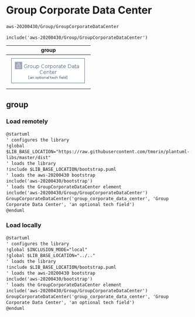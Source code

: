 # Group Corporate Data Center

```text
aws-20200430/Group/GroupCorporateDataCenter
```

```text
include('aws-20200430/Group/GroupCorporateDataCenter')
```

|group|
|---|
|![](GroupCorporateDataCenter.group.local.png)|



## group
### Load remotely
```plantuml
@startuml
' configures the library
!global $LIB_BASE_LOCATION="https://raw.githubusercontent.com/tmorin/plantuml-libs/master/dist"
' loads the library
!include $LIB_BASE_LOCATION/bootstrap.puml
' loads the aws-20200430 bootstrap
include('aws-20200430/bootstrap')
' loads the GroupCorporateDataCenter element
include('aws-20200430/Group/GroupCorporateDataCenter')
GroupCorporateDataCenter('group_corporate_data_center', 'Group Corporate Data Center', 'an optional tech field')
@enduml
```
### Load locally
```plantuml
@startuml
' configures the library
!global $INCLUSION_MODE="local"
!global $LIB_BASE_LOCATION="../.."
' loads the library
!include $LIB_BASE_LOCATION/bootstrap.puml
' loads the aws-20200430 bootstrap
include('aws-20200430/bootstrap')
' loads the GroupCorporateDataCenter element
include('aws-20200430/Group/GroupCorporateDataCenter')
GroupCorporateDataCenter('group_corporate_data_center', 'Group Corporate Data Center', 'an optional tech field')
@enduml
```

